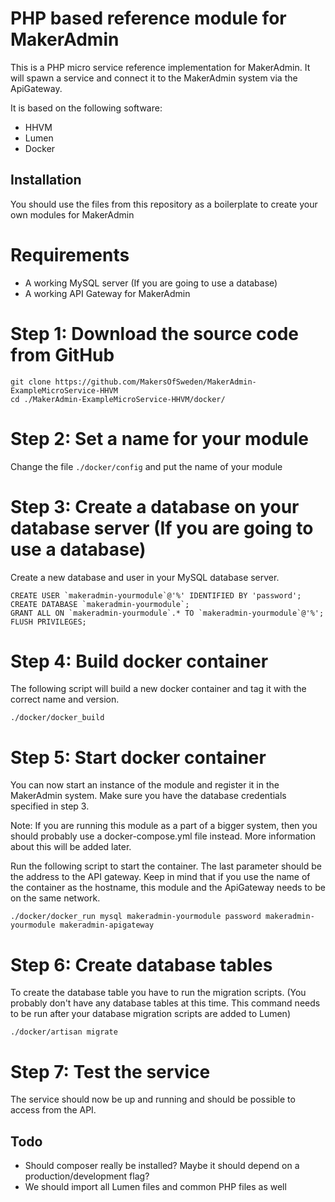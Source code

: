 PHP based reference module for MakerAdmin
=========================================
This is a PHP micro service reference implementation for MakerAdmin. It will spawn a service and connect it to the MakerAdmin system via the ApiGateway.

It is based on the following software:

 * HHVM
 * Lumen
 * Docker


Installation
------------
You should use the files from this repository as a boilerplate to create your own modules for MakerAdmin

# Requirements
* A working MySQL server (If you are going to use a database)
* A working API Gateway for MakerAdmin

# Step 1: Download the source code from GitHub
```
git clone https://github.com/MakersOfSweden/MakerAdmin-ExampleMicroService-HHVM
cd ./MakerAdmin-ExampleMicroService-HHVM/docker/
```

# Step 2: Set a name for your module
Change the file `./docker/config` and put the name of your module

# Step 3: Create a database on your database server (If you are going to use a database)
Create a new database and user in your MySQL database server.

```
CREATE USER `makeradmin-yourmodule`@'%' IDENTIFIED BY 'password';
CREATE DATABASE `makeradmin-yourmodule`;
GRANT ALL ON `makeradmin-yourmodule`.* TO `makeradmin-yourmodule`@'%';
FLUSH PRIVILEGES;
```

# Step 4: Build docker container
The following script will build a new docker container and tag it with the correct name and version.
```
./docker/docker_build
```

# Step 5: Start docker container
You can now start an instance of the module and register it in the MakerAdmin system. Make sure you have the database credentials specified in step 3.

Note: If you are running this module as a part of a bigger system, then you should probably use a docker-compose.yml file instead. More information about this will be added later.

Run the following script to start the container. The last parameter should be the address to the API gateway. Keep in mind that if you use the name of the container as the hostname, this module and the ApiGateway needs to be on the same network.
```
./docker/docker_run mysql makeradmin-yourmodule password makeradmin-yourmodule makeradmin-apigateway
```

# Step 6: Create database tables
To create the database table you have to run the migration scripts. (You probably don't have any database tables at this time. This command needs to be run after your database migration scripts are added to Lumen)
```
./docker/artisan migrate
```

# Step 7: Test the service
The service should now be up and running and should be possible to access from the API.


Todo
----
 * Should composer really be installed? Maybe it should depend on a production/development flag?
 * We should import all Lumen files and common PHP files as well